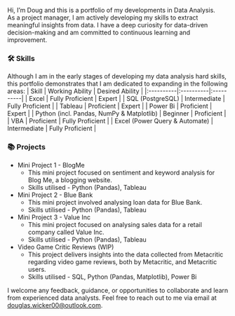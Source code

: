 Hi, I’m Doug and this is a portfolio of my developments in Data Analysis.  
As a project manager, I am actively developing my skills to extract meaningful insights from data. I have a deep curiosity for data-driven decision-making and am committed to continuous learning and improvement.

### 🛠️ Skills
Although I am in the early stages of developing my data analysis hard skills, this portfolio demonstrates that I am dedicated to expanding in the following areas:
| Skill | Working Ability | Desired Ability |
|:----------|:----------|:----------|
|   Excel  |   Fully Proficient   |   Expert   |
|   SQL (PostgreSQL)  |   Intermediate   |   Fully Proficient   |
| Tableau |   Proficient  |   Expert   |
| Power Bi |   Proficient  |   Expert   |
|   Python (incl. Pandas, NumPy & Matplotlib)  |   Beginner   |   Proficient   |
|   VBA  |   Proficient   |   Fully Proficient   |
|   Excel (Power Query & Automate)  |   Intermediate   |   Fully Proficient   |

### 📚 Projects
- Mini Project 1 - BlogMe
  - This mini project focused on sentiment and keyword analysis for Blog Me, a blogging website.
  - Skills utilised - Python (Pandas), Tableau
- Mini Project 2 - Blue Bank
  - This mini project involved analysing loan data for Blue Bank.
  - Skills utilised - Python (Pandas), Tableau
- Mini Project 3 - Value Inc
  - This mini project focused on analysing sales data for a retail company called Value Inc.
  - Skills utilised - Python (Pandas), Tableau
- Video Game Critic Reviews (WIP)
  - This project delivers insights into the data collected from Metacritic regarding video game reviews, both by Metacritic, and Metacritic users.
  - Skills utilised - SQL, Python (Pandas, Matplotlib), Power Bi

I welcome any feedback, guidance, or opportunities to collaborate and learn from experienced data analysts. Feel free to reach out to me via email at douglas.wicker00@outlook.com.

<!---
TupperwareBox/TupperwareBox is a ✨ special ✨ repository because its `README.md` (this file) appears on your GitHub profile.
You can click the Preview link to take a look at your changes.
--->
